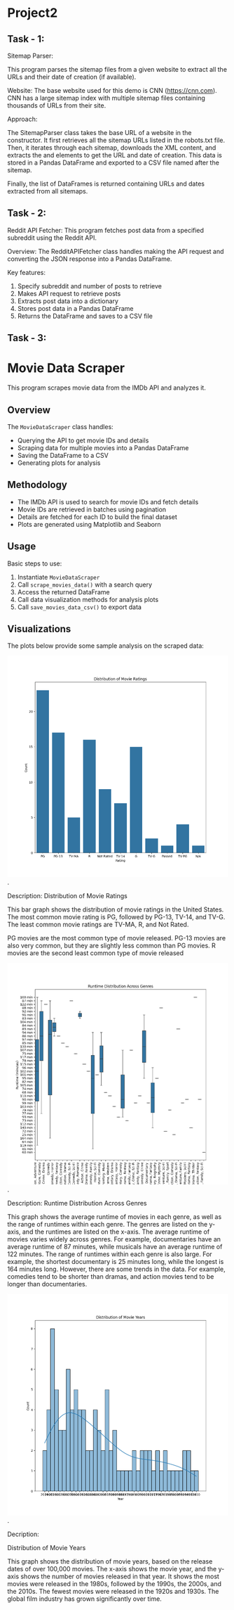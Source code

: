 # Project2

## Task - 1: 

Sitemap Parser:

This program parses the sitemap files from a given website to extract all the URLs and their date of creation (if available).

Website: The base website used for this demo is CNN (https://cnn.com). CNN has a large sitemap index with multiple sitemap files containing thousands of URLs from their site.

Approach:

The SitemapParser class takes the base URL of a website in the constructor. It first retrieves all the sitemap URLs listed in the robots.txt file. Then, it iterates through each sitemap, downloads the XML content, and extracts the <loc> and <lastmod> elements to get the URL and date of creation. This data is stored in a Pandas DataFrame and exported to a CSV file named after the sitemap.

Finally, the list of DataFrames is returned containing URLs and dates extracted from all sitemaps.

## Task - 2:

Reddit API Fetcher: This program fetches post data from a specified subreddit using the Reddit API.

Overview: The RedditAPIFetcher class handles making the API request and converting the JSON response into a Pandas DataFrame.

Key features:

1. Specify subreddit and number of posts to retrieve
2. Makes API request to retrieve posts
3. Extracts post data into a dictionary
4. Stores post data in a Pandas DataFrame
5. Returns the DataFrame and saves to a CSV file

## Task - 3:

# Movie Data Scraper

This program scrapes movie data from the IMDb API and analyzes it.

## Overview

The `MovieDataScraper` class handles:

- Querying the API to get movie IDs and details
- Scraping data for multiple movies into a Pandas DataFrame
- Saving the DataFrame to a CSV
- Generating plots for analysis

## Methodology

- The IMDb API is used to search for movie IDs and fetch details 
- Movie IDs are retrieved in batches using pagination
- Details are fetched for each ID to build the final dataset
- Plots are generated using Matplotlib and Seaborn
  
## Usage

Basic steps to use:

1. Instantiate `MovieDataScraper` 
2. Call `scrape_movies_data()` with a search query 
3. Access the returned DataFrame
4. Call data visualization methods for analysis plots
5. Call `save_movies_data_csv()` to export data



## Visualizations

The plots below provide some sample analysis on the scraped data:


![Rating Distribution](visualizations/rating_distribution.png).

Description: 
Distribution of Movie Ratings

This bar graph shows the distribution of movie ratings in the United States. The most common movie rating is PG, followed by PG-13, TV-14, and TV-G. The least common movie ratings are TV-MA, R, and Not Rated.

PG movies are the most common type of movie released.
PG-13 movies are also very common, but they are slightly less common than PG movies.
R movies are the second least common type of movie released 

![Runtime For Different Genres](visualizations/runtime_by_genre.png).

Description:
Runtime Distribution Across Genres

This graph shows the average runtime of movies in each genre, as well as the range of runtimes within each genre. The genres are listed on the y-axis, and the runtimes are listed on the x-axis.
The average runtime of movies varies widely across genres. For example, documentaries have an average runtime of 87 minutes, while musicals have an average runtime of 122 minutes.
The range of runtimes within each genre is also large. For example, the shortest documentary is 25 minutes long, while the longest is 164 minutes long.
However, there are some trends in the data. For example, comedies tend to be shorter than dramas, and action movies tend to be longer than documentaries.

![Year Wise Movie Distributions](visualizations/year_distribution.png).

Decription: 

Distribution of Movie Years

This graph shows the distribution of movie years, based on the release dates of over 100,000 movies. The x-axis shows the movie year, and the y-axis shows the number of movies released in that year. It shows the most movies were released in the 1980s, followed by the 1990s, the 2000s, and the 2010s. The fewest movies were released in the 1920s and 1930s.
The global film industry has grown significantly over time.

